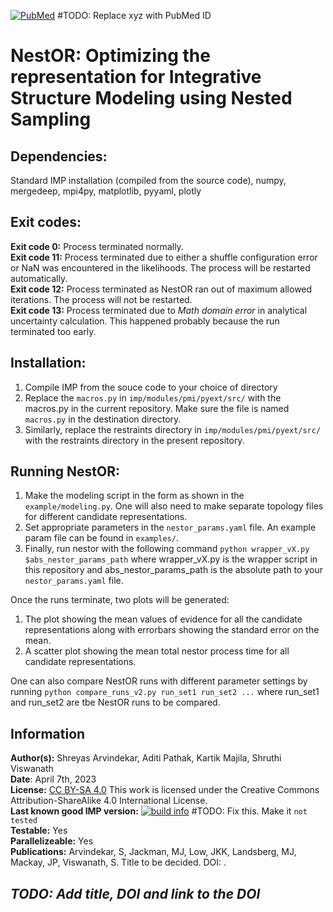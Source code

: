 [![PubMed](https://salilab.org/imp-systems/static/images/pubmed.png)](https://pubmed.ncbi.nlm.nih.gov/xyz/)     #TODO: Replace xyz with PubMed ID

# **NestOR: Optimizing the representation for Integrative Structure Modeling using Nested Sampling**

## **Dependencies:**  
Standard IMP installation (compiled from the source code), numpy, mergedeep, mpi4py, matplotlib, pyyaml, plotly
      
## **Exit codes:**
**Exit code 0:** Process terminated normally.  
**Exit code 11:** Process terminated due to either a shuffle configuration error or NaN was encountered in the likelihoods. The process will be restarted automatically.  
**Exit code 12:** Process terminated as NestOR ran out of maximum allowed iterations. The process will not be restarted.  
**Exit code 13:** Process terminated due to *Math domain error* in analytical uncertainty calculation. This happened probably because the run terminated too early.   

## **Installation:**
1. Compile IMP from the souce code to your choice of directory
2. Replace the `macros.py` in `imp/modules/pmi/pyext/src/` with the macros.py in the current repository. Make sure the file is named `macros.py` in the destination directory. 
3. Similarly, replace the restraints directory in `imp/modules/pmi/pyext/src/` with the restraints directory in the present repository.

## **Running NestOR:**
1. Make the modeling script in the form as shown in the `example/modeling.py`. One will also need to make separate topology files for different candidate representations.
2. Set appropriate parameters in the `nestor_params.yaml` file. An example param file can be found in `examples/`.
3. Finally, run nestor with the following command `python wrapper_vX.py $abs_nestor_params_path` where wrapper_vX.py is the wrapper script in this repository and abs_nestor_params_path is the absolute path to your `nestor_params.yaml` file.

Once the runs terminate, two plots will be generated: 
1. The plot showing the mean values of evidence for all the candidate representations along with errorbars showing the standard error on the mean.
2. A scatter plot showing the mean total nestor process time for all candidate representations.  

One can also compare NestOR runs with different parameter settings by running `python compare_runs_v2.py run_set1 run_set2 ...` where run_set1 and run_set2 are tbe NestOR runs to be compared.

## **Information**
**Author(s):** Shreyas Arvindekar, Aditi Pathak, Kartik Majila, Shruthi Viswanath  
**Date**: April 7th, 2023  
**License:** [CC BY-SA 4.0](https://creativecommons.org/licenses/by-sa/4.0/)
This work is licensed under the Creative Commons Attribution-ShareAlike 4.0
International License.  
**Last known good IMP version:** [![build info](https://integrativemodeling.org/systems/41/badge.svg?branch=main)](https://integrativemodeling.org/systems/)    #TODO: Fix this. Make it `not tested`   
**Testable:** Yes  
**Parallelizeable:** Yes  
**Publications:**  Arvindekar, S, Jackman, MJ, Low, JKK, Landsberg, MJ, Mackay, JP, Viswanath, S. Title to be decided. DOI: [](https://doi.org/).     
## **_TODO: Add title, DOI and link to the DOI_**